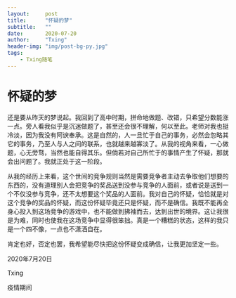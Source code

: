 ```yaml
---
layout:     post
title:      "怀疑的梦"
subtitle:   ""
date:       2020-07-20
author:     "Txing"
header-img: "img/post-bg-py.jpg"
tags:
    - Txing随笔
---
```


# 怀疑的梦

还是要从昨天的梦说起。我回到了高中时期，拼命地做题、改错，只希望分数能涨一点。旁人看我似乎是沉迷做题了，甚至还会很不理解，何以至此。老师对我也挺冷淡，因为我没有阿谀奉承。这是自然的，人一旦忙于自己的事务，必然会忽略其它的事务，乃至人与人之间的联系，也就越来越寡淡了。从我的视角来看，一心做题，心无旁骛，当然也能自得其乐。但倘若对自己所忙于的事情产生了怀疑，那就会出问题了。我就正处于这一阶段。

从我的经历上来看，这个世间的竞争规则当然是需要竞争者主动去争取他们想要的东西的，没有道理别人会把竞争的奖品送到没参与竞争的人面前，或者说是送到一个不仅没参与竞争，还不太想要这个奖品的人面前。我对自己的怀疑，恰恰就是对这个竞争的奖品的怀疑，而这份怀疑毕竟还只是怀疑，而不是确信。我既不能再全身心投入到这场竞争的游戏中，也不能做到拂袖而去，达到出世的境界。这让我很是为难，同时也使我在这场竞争中显得很笨拙。真是一个糟糕的状态，这样的我只是一个四不像，一点也不潇洒自在。

肯定也好，否定也罢，我希望能尽快把这份怀疑变成确信，让我更加坚定一些。

2020年7月20日

Txing

疫情期间






























